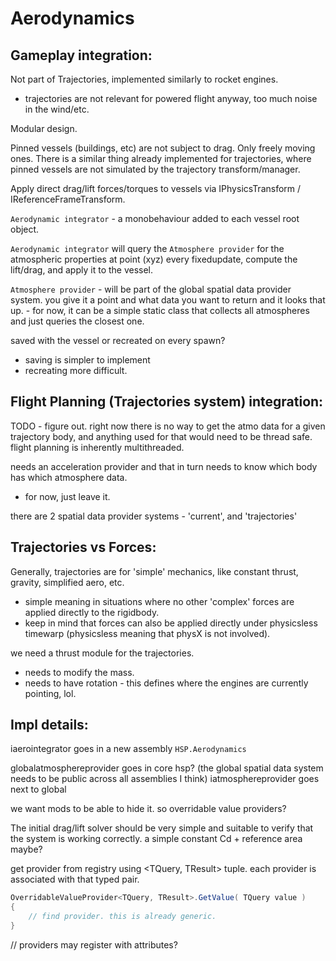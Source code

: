 # Aerodynamics

## Gameplay integration:

Not part of Trajectories, implemented similarly to rocket engines.
- trajectories are not relevant for powered flight anyway, too much noise in the wind/etc.

Modular design.

Pinned vessels (buildings, etc) are not subject to drag. Only freely moving ones.
There is a similar thing already implemented for trajectories, where pinned vessels are not simulated by the trajectory transform/manager.

Apply direct drag/lift forces/torques to vessels via IPhysicsTransform / IReferenceFrameTransform.

`Aerodynamic integrator` - a monobehaviour added to each vessel root object.

`Aerodynamic integrator` will query the `Atmosphere provider` for the atmospheric properties at point (xyz) every fixedupdate, 
    compute the lift/drag, and apply it to the vessel.

`Atmosphere provider` - will be part of the global spatial data provider system. 
    you give it a point and what data you want to return and it looks that up.
    - for now, it can be a simple static class that collects all atmospheres and just queries the closest one.

saved with the vessel or recreated on every spawn?
- saving is simpler to implement
- recreating more difficult.

## Flight Planning (Trajectories system) integration:

TODO - figure out.
right now there is no way to get the atmo data for a given trajectory body, and anything used for that would need to be thread safe.
flight planning is inherently multithreaded.

needs an acceleration provider and that in turn needs to know which body has which atmosphere data.
- for now, just leave it.

there are 2 spatial data provider systems - 'current', and 'trajectories'

## Trajectories vs Forces:

Generally, trajectories are for 'simple' mechanics, like constant thrust, gravity, simplified aero, etc.
- simple meaning in situations where no other 'complex' forces are applied directly to the rigidbody.
- keep in mind that forces can also be applied directly under physicsless timewarp (physicsless meaning that physX is not involved).

we need a thrust module for the trajectories.
- needs to modify the mass.
- needs to have rotation - this defines where the engines are currently pointing, lol.


## Impl details:

iaerointegrator goes in a new assembly `HSP.Aerodynamics`

globalatmosphereprovider goes in core hsp? (the global spatial data system needs to be public across all assemblies I think)
iatmosphereprovider goes next to global

we want mods to be able to hide it. so overridable value providers?

The initial drag/lift solver should be very simple and suitable to verify that the system is working correctly.
a simple constant Cd + reference area maybe?



get provider from registry using <TQuery, TResult> tuple. each provider is associated with that typed pair.
```csharp
OverridableValueProvider<TQuery, TResult>.GetValue( TQuery value )
{
    // find provider. this is already generic.
}
```

// providers may register with attributes?
